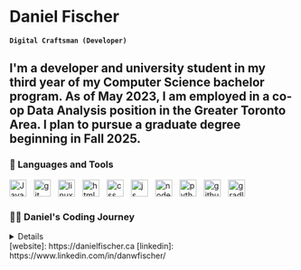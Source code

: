 # Daniel Fischer

**`Digital Craftsman (Developer)`**

I'm a developer and university student in my third year of my Computer Science bachelor program. As of May 2023, I am employed in a co-op Data Analysis position in the Greater Toronto Area. I plan to pursue a graduate degree beginning in Fall 2025.
---

### 🧰 Languages and Tools

<img align="left" alt="Java" width="30px" style="padding-right:10px;" src="https://cdn.jsdelivr.net/gh/devicons/devicon/icons/java/java-original.svg"/>
<img align="left" alt="git" width="30px" style="padding-right:10px;" src="https://cdn.jsdelivr.net/gh/devicons/devicon/icons/git/git-original.svg" />
<img align="left" alt="linux" width="30px" style="padding-right:10px;" src="https://cdn.jsdelivr.net/gh/devicons/devicon/icons/linux/linux-original.svg" />
<img align="left" alt="html" width="30px" style="padding-right:10px;" src="https://cdn.jsdelivr.net/gh/devicons/devicon/icons/html5/html5-plain.svg" />
<img align="left" alt="css" width="30px" style="padding-right:10px;" src="https://cdn.jsdelivr.net/gh/devicons/devicon/icons/css3/css3-plain.svg" />
<img align="left" alt="js" width="30px" style="padding-right:10px;" src="https://cdn.jsdelivr.net/gh/devicons/devicon/icons/javascript/javascript-plain.svg" />
<img align="left" alt="node" width="30px" style="padding-right:10px;" src="https://cdn.jsdelivr.net/gh/devicons/devicon/icons/nodejs/nodejs-original.svg" />
<img align="left" alt="python" width="30px" style="padding-right:10px;" src="https://cdn.jsdelivr.net/gh/devicons/devicon/icons/python/python-plain.svg" />
<img align="left" alt="github" width="30px" style="padding-right:10px;" src="https://cdn.jsdelivr.net/gh/devicons/devicon/icons/github/github-original.svg" />
<img align="left" alt="gradle" width="30px" style="padding-right:10px;" src="https://cdn.jsdelivr.net/gh/devicons/devicon/icons/gradle/gradle-plain.svg" />
<br />


#
<!--
### 📊 Stats

![Daniel's GitHub stats](https://github-readme-stats.vercel.app/api?username=dwfischer9&show_icons=true&theme=gruvbox)

![GitHub Streak](https://streak-stats.demolab.com?user=dwfischer9&theme=gruvbox&border_radius=4.5) 
![dwfischer9's LeetCode Stats](https://leetcode-stats.vercel.app/api?username=dwfischer9&theme=Raspberry)
# -->

 <summary>
  <h3>👨‍💻 Daniel's Coding Journey</h3>
<details>
  <p> My journey as a software developer began when I was in the tenth grade. The first project that I was proud of was a game of BlackJack, which was my final project that year. Ever since then, I've been obsessed with expanding my toolkit as a developer. I began my Honours Bachelor of Science, with a Major in Computer Science in the fall of 2020 at Wilfrid Laurier University. In 2023, I got my first co-op placement as a Data Analyst as part of WLU's Professional Experience Program (PEP).</p>
</details>
 </summary>
[website]: https://danielfischer.ca
[linkedin]: https://www.linkedin.com/in/danwfischer/
